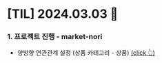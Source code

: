 # [TIL] 2024.03.03 📘

### 1. 프로젝트 진행 - market-nori
* 양방향 연관관계 설정 (상품 카테고리 - 상품) [(click 👆)](https://github.com/f-lab-edu/market-nori/pull/18)
